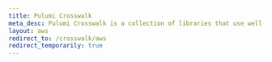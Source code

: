 ```yaml
---
title: Pulumi Crosswalk
meta_desc: Pulumi Crosswalk is a collection of libraries that use well-architected best practices to make common infrastructure-as-code tasks easier and more secure.
layout: aws
redirect_to: /crosswalk/aws
redirect_temporarily: true
---
```

